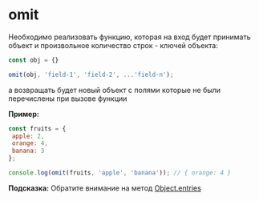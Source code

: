 # omit

Необходимо реализовать функцию, которая на вход будет принимать объект и произвольное 
количество строк - ключей объекта:

```javascript
const obj = {}

omit(obj, 'field-1', 'field-2', ...'field-n');
```

а возвращать будет новый объект с полями которые не были перечислены при вызове функции

**Пример:**

```javascript
const fruits = {
 apple: 2,
 orange: 4,
 banana: 3
};

console.log(omit(fruits, 'apple', 'banana')); // { orange: 4 }
```
 
**Подсказка:** Обратите внимание на метод [Object.entries](https://learn.javascript.ru/keys-values-entries) 

